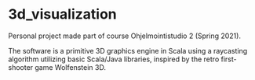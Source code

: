 # 3d_visualization

Personal project made part of course Ohjelmointistudio 2 (Spring 2021). 

The software is a primitive 3D graphics engine in Scala using a raycasting algorithm utilizing basic Scala/Java libraries, inspired by the retro first-shooter game Wolfenstein 3D. 
